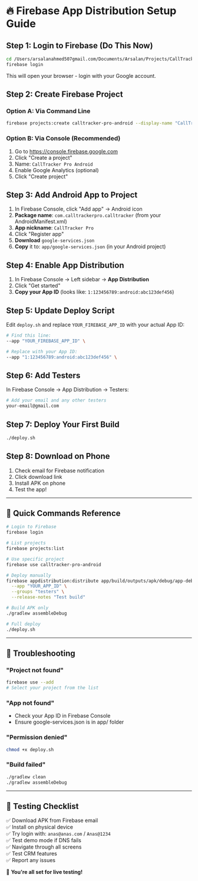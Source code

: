 # 🔥 Firebase App Distribution Setup Guide

## Step 1: Login to Firebase (Do This Now)

```bash
cd /Users/arsalanahmed507gmail.com/Documents/Arsalan/Projects/CallTrackerPro/App/callTrakcerPro-android
firebase login
```

This will open your browser - login with your Google account.

## Step 2: Create Firebase Project

### Option A: Via Command Line
```bash
firebase projects:create calltracker-pro-android --display-name "CallTracker Pro Android"
```

### Option B: Via Console (Recommended)
1. Go to https://console.firebase.google.com
2. Click "Create a project"
3. Name: `CallTracker Pro Android`
4. Enable Google Analytics (optional)
5. Click "Create project"

## Step 3: Add Android App to Project

1. In Firebase Console, click "Add app" → Android icon
2. **Package name**: `com.calltrackerpro.calltracker` (from your AndroidManifest.xml)
3. **App nickname**: `CallTracker Pro`
4. Click "Register app"
5. **Download** `google-services.json`
6. **Copy** it to: `app/google-services.json` (in your Android project)

## Step 4: Enable App Distribution

1. In Firebase Console → Left sidebar → **App Distribution**
2. Click "Get started"
3. **Copy your App ID** (looks like: `1:123456789:android:abc123def456`)

## Step 5: Update Deploy Script

Edit `deploy.sh` and replace `YOUR_FIREBASE_APP_ID` with your actual App ID:

```bash
# Find this line:
--app "YOUR_FIREBASE_APP_ID" \

# Replace with your App ID:
--app "1:123456789:android:abc123def456" \
```

## Step 6: Add Testers

In Firebase Console → App Distribution → Testers:
```bash
# Add your email and any other testers
your-email@gmail.com
```

## Step 7: Deploy Your First Build

```bash
./deploy.sh
```

## Step 8: Download on Phone

1. Check email for Firebase notification
2. Click download link
3. Install APK on phone
4. Test the app!

---

## 🚀 Quick Commands Reference

```bash
# Login to Firebase
firebase login

# List projects
firebase projects:list

# Use specific project
firebase use calltracker-pro-android

# Deploy manually
firebase appdistribution:distribute app/build/outputs/apk/debug/app-debug.apk \
  --app "YOUR_APP_ID" \
  --groups "testers" \
  --release-notes "Test build"

# Build APK only
./gradlew assembleDebug

# Full deploy
./deploy.sh
```

---

## 🔧 Troubleshooting

### "Project not found"
```bash
firebase use --add
# Select your project from the list
```

### "App not found"
- Check your App ID in Firebase Console
- Ensure google-services.json is in app/ folder

### "Permission denied"
```bash
chmod +x deploy.sh
```

### "Build failed"
```bash
./gradlew clean
./gradlew assembleDebug
```

---

## 📱 Testing Checklist

✅ Download APK from Firebase email  
✅ Install on physical device  
✅ Try login with: `anas@anas.com` / `Anas@1234`  
✅ Test demo mode if DNS fails  
✅ Navigate through all screens  
✅ Test CRM features  
✅ Report any issues  

🎉 **You're all set for live testing!**